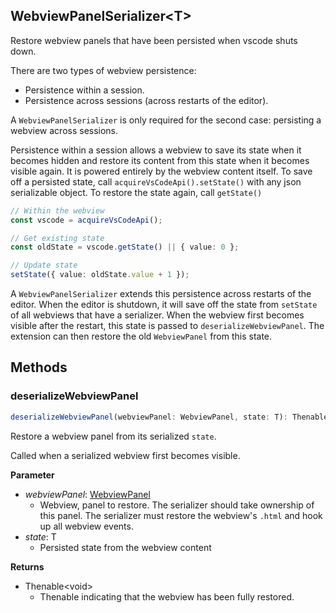 ## WebviewPanelSerializer&lt;T&gt;

Restore webview panels that have been persisted when vscode shuts down.

There are two types of webview persistence:

+ Persistence within a session.
+ Persistence across sessions (across restarts of the editor).

A `WebviewPanelSerializer` is only required for the second case: persisting a webview across sessions.

Persistence within a session allows a webview to save its state when it becomes hidden and restore its content from this state when it becomes visible again.
It is powered entirely by the webview content itself.
To save off a persisted state, call `acquireVsCodeApi().setState()` with any json serializable object.
To restore the state again, call `getState()`

```typescript
// Within the webview
const vscode = acquireVsCodeApi();

// Get existing state
const oldState = vscode.getState() || { value: 0 };

// Update state
setState({ value: oldState.value + 1 });
```

A `WebviewPanelSerializer` extends this persistence across restarts of the editor.
When the editor is shutdown, it will save off the state from `setState` of all webviews that have a serializer.
When the webview first becomes visible after the restart, this state is passed to `deserializeWebviewPanel`.
The extension can then restore the old `WebviewPanel` from this state.

## Methods

### deserializeWebviewPanel

```typescript
deserializeWebviewPanel(webviewPanel: WebviewPanel, state: T): Thenable<void>
```

Restore a webview panel from its serialized `state`.

Called when a serialized webview first becomes visible.

**Parameter**

+ *webviewPanel*: [WebviewPanel]
  + Webview, panel to restore.
    The serializer should take ownership of this panel.
    The serializer must restore the webview's `.html` and hook up all webview events.
+ *state*: T
  + Persisted state from the webview content


**Returns**

+ Thenable&lt;void&gt;
  + Thenable indicating that the webview has been fully restored.

[WebviewPanel]: WebviewPanel.md
